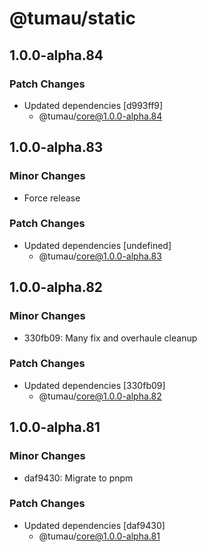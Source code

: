 # @tumau/static

## 1.0.0-alpha.84

### Patch Changes

- Updated dependencies [d993ff9]
  - @tumau/core@1.0.0-alpha.84

## 1.0.0-alpha.83

### Minor Changes

- Force release

### Patch Changes

- Updated dependencies [undefined]
  - @tumau/core@1.0.0-alpha.83

## 1.0.0-alpha.82

### Minor Changes

- 330fb09: Many fix and overhaule cleanup

### Patch Changes

- Updated dependencies [330fb09]
  - @tumau/core@1.0.0-alpha.82

## 1.0.0-alpha.81

### Minor Changes

- daf9430: Migrate to pnpm

### Patch Changes

- Updated dependencies [daf9430]
  - @tumau/core@1.0.0-alpha.81
